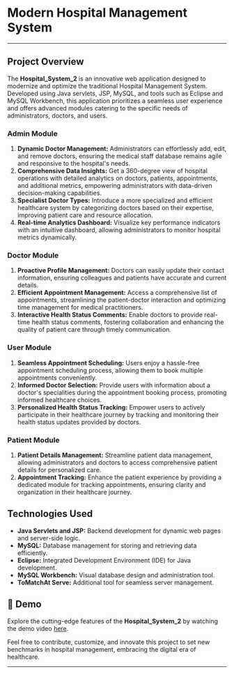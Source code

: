 # Modern Hospital Management System

---

## Project Overview

The **Hospital_System_2** is an innovative web application designed to modernize and optimize the traditional Hospital Management System. Developed using Java servlets, JSP, MySQL, and tools such as Eclipse and MySQL Workbench, this application prioritizes a seamless user experience and offers advanced modules catering to the specific needs of administrators, doctors, and users.

### Admin Module

1. **Dynamic Doctor Management:** Administrators can effortlessly add, edit, and remove doctors, ensuring the medical staff database remains agile and responsive to the hospital's needs.
2. **Comprehensive Data Insights:** Get a 360-degree view of hospital operations with detailed analytics on doctors, patients, appointments, and additional metrics, empowering administrators with data-driven decision-making capabilities.
3. **Specialist Doctor Types:** Introduce a more specialized and efficient healthcare system by categorizing doctors based on their expertise, improving patient care and resource allocation.
4. **Real-time Analytics Dashboard:** Visualize key performance indicators with an intuitive dashboard, allowing administrators to monitor hospital metrics dynamically.

### Doctor Module

1. **Proactive Profile Management:** Doctors can easily update their contact information, ensuring colleagues and patients have accurate and current details.
2. **Efficient Appointment Management:** Access a comprehensive list of appointments, streamlining the patient-doctor interaction and optimizing time management for medical practitioners.
3. **Interactive Health Status Comments:** Enable doctors to provide real-time health status comments, fostering collaboration and enhancing the quality of patient care through timely communication.

### User Module

1. **Seamless Appointment Scheduling:** Users enjoy a hassle-free appointment scheduling process, allowing them to book multiple appointments conveniently.
2. **Informed Doctor Selection:** Provide users with information about a doctor's specialities during the appointment booking process, promoting informed healthcare choices.
3. **Personalized Health Status Tracking:** Empower users to actively participate in their healthcare journey by tracking and monitoring their health status updates provided by doctors.

### Patient Module

1. **Patient Details Management:** Streamline patient data management, allowing administrators and doctors to access comprehensive patient details for personalized care.
2. **Appointment Tracking:** Enhance the patient experience by providing a dedicated module for tracking appointments, ensuring clarity and organization in their healthcare journey.

## Technologies Used

- **Java Servlets and JSP:** Backend development for dynamic web pages and server-side logic.
- **MySQL:** Database management for storing and retrieving data efficiently.
- **Eclipse:** Integrated Development Environment (IDE) for Java development.
- **MySQL Workbench:** Visual database design and administration tool.
- **ToMatchAt Serve:** Additional tool for seamless server management.

## 🚀 Demo

Explore the cutting-edge features of the **Hospital_System_2** by watching the demo video [here](https://drive.google.com/drive/folders/1KBrQ7Dmf_yy-v6wKCeVaz_8noFRntdfK?usp=sharing).

Feel free to contribute, customize, and innovate this project to set new benchmarks in hospital management, embracing the digital era of healthcare.

---
